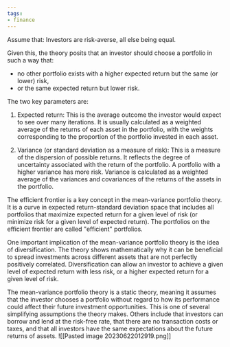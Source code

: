 ```yaml
---
tags:
- finance
---
```

Assume that:
Investors are risk-averse, all else being equal. 

Given this, the theory posits that an investor should choose a portfolio in such a way that:
- no other portfolio exists with a higher expected return but the same (or lower) risk, 
- or the same expected return but lower risk.


The two key parameters are:

1. Expected return: This is the average outcome the investor would expect to see over many iterations. It is usually calculated as a weighted average of the returns of each asset in the portfolio, with the weights corresponding to the proportion of the portfolio invested in each asset.
    
2. Variance (or standard deviation as a measure of risk): This is a measure of the dispersion of possible returns. It reflects the degree of uncertainty associated with the return of the portfolio. A portfolio with a higher variance has more risk. Variance is calculated as a weighted average of the variances and covariances of the returns of the assets in the portfolio.
    

The efficient frontier is a key concept in the mean-variance portfolio theory. It is a curve in expected return-standard deviation space that includes all portfolios that maximize expected return for a given level of risk (or minimize risk for a given level of expected return). The portfolios on the efficient frontier are called "efficient" portfolios.

One important implication of the mean-variance portfolio theory is the idea of diversification. The theory shows mathematically why it can be beneficial to spread investments across different assets that are not perfectly positively correlated. Diversification can allow an investor to achieve a given level of expected return with less risk, or a higher expected return for a given level of risk.

The mean-variance portfolio theory is a static theory, meaning it assumes that the investor chooses a portfolio without regard to how its performance could affect their future investment opportunities. This is one of several simplifying assumptions the theory makes. Others include that investors can borrow and lend at the risk-free rate, that there are no transaction costs or taxes, and that all investors have the same expectations about the future returns of assets.
![[Pasted image 20230622012919.png]]  